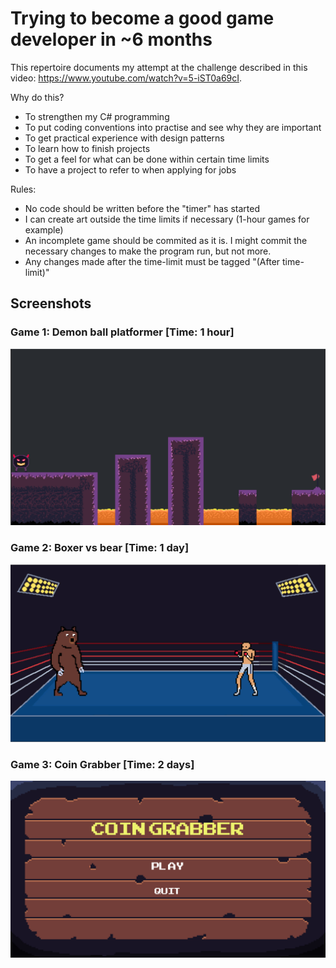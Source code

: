 # Trying to become a good game developer in ~6 months
This repertoire documents my attempt at the challenge described in this video: 
https://www.youtube.com/watch?v=5-iST0a69cI.

Why do this?
- To strengthen my C# programming
- To put coding conventions into practise and see why they are important
- To get practical experience with design patterns
- To learn how to finish projects
- To get a feel for what can be done within certain time limits
- To have a project to refer to when applying for jobs

Rules:
- No code should be written before the "timer" has started
- I can create art outside the time limits if necessary (1-hour games for example)
- An incomplete game should be commited as it is. I might commit the necessary changes to make the program run, but not more.
- Any changes made after the time-limit must be tagged "(After time-limit)"

## Screenshots
### Game 1: Demon ball platformer [Time: 1 hour]
![Alt text](https://github.com/lindalen/game-dev-project/blob/master/screenshots/game-1.PNG "Game 1 Image")

### Game 2: Boxer vs bear [Time: 1 day]
![Alt text](https://github.com/lindalen/game-dev-project/blob/master/screenshots/game-2.PNG "Game 2 Image")

### Game 3: Coin Grabber [Time: 2 days]
![Alt text](https://github.com/lindalen/game-dev-project/blob/master/screenshots/game-3.PNG "Game 3 Image")

